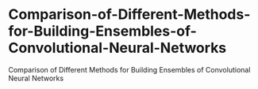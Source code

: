 # Comparison-of-Different-Methods-for-Building-Ensembles-of-Convolutional-Neural-Networks
Comparison of Different Methods for Building Ensembles of Convolutional Neural Networks
